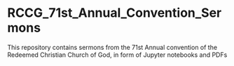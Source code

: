 # RCCG_71st_Annual_Convention_Sermons
This repository contains sermons from the 71st Annual convention of the Redeemed Christian Church of God, in form of Jupyter notebooks and PDFs
